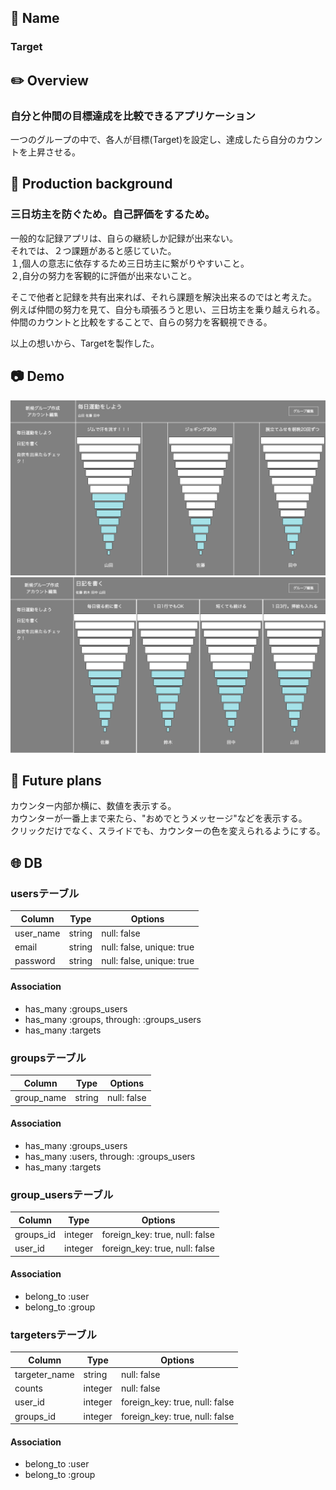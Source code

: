 ## :tada: Name
### Target

## :pencil2: Overview
### 自分と仲間の目標達成を比較できるアプリケーション
一つのグループの中で、各人が目標(Target)を設定し、達成したら自分のカウントを上昇させる。

## :mag_right: Production background
### 三日坊主を防ぐため。自己評価をするため。

一般的な記録アプリは、自らの継続しか記録が出来ない。  
それでは、２つ課題があると感じていた。  
１,個人の意志に依存するため三日坊主に繋がりやすいこと。  
２,自分の努力を客観的に評価が出来ないこと。

そこで他者と記録を共有出来れば、それら課題を解決出来るのではと考えた。  
例えば仲間の努力を見て、自分も頑張ろうと思い、三日坊主を乗り越えられる。  
仲間のカウントと比較をすることで、自らの努力を客観視できる。  

以上の想いから、Targetを製作した。  

## :camera: Demo
![サンプル画像1](target.sample.view1.png)
![サンプル画像2](target.sample.view2.png)

## :dizzy: Future plans
カウンター内部か横に、数値を表示する。  
カウンターが一番上まで来たら、"おめでとうメッセージ"などを表示する。  
クリックだけでなく、スライドでも、カウンターの色を変えられるようにする。  

## :globe_with_meridians: DB
### usersテーブル

|Column|Type|Options|
|------|----|-------|
|user_name|string|null: false|
|email|string|null: false, unique: true|
|password|string|null: false, unique: true|

#### Association
- has_many :groups_users
- has_many :groups, through: :groups_users
- has_many :targets


### groupsテーブル

|Column|Type|Options|
|------|----|-------|
|group_name|string|null: false|

#### Association
- has_many :groups_users
- has_many :users, through: :groups_users
- has_many :targets


### group_usersテーブル

|Column|Type|Options|
|------|----|-------|
|groups_id|integer|foreign_key: true, null: false|
|user_id|integer|foreign_key: true, null: false|


#### Association
- belong_to  :user
- belong_to :group


### targetersテーブル

|Column|Type|Options|
|------|----|-------|
|targeter_name|string|null: false|
|counts|integer|null: false|
|user_id|integer|foreign_key: true, null: false|
|groups_id|integer|foreign_key: true, null: false|

#### Association
- belong_to :user
- belong_to :group
